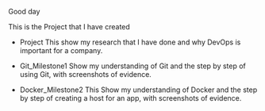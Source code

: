 Good day

This is the Project that I have created

- Project
This show my research that I have done and why DevOps is important for a company.

- Git_Milestone1
Show  my understanding of Git and the step by step of using Git, with screenshots of evidence.

- Docker_Milestone2
This Show my understanding of Docker and the step by step of creating a host for an app, with screenshots of evidence.
